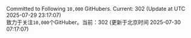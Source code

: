 Committed to Following `10,000` GitHubers. Current: <!-- FOLLOWING_COUNT -->302<!-- FOLLOWING_COUNT --> (Update at UTC <!-- LAST_UPDATED -->2025-07-29 23:17:07<!-- LAST_UPDATED -->)<br>
致力于关注`10,000`个GitHuber。当前：<!-- FOLLOWING_COUNT -->302<!-- FOLLOWING_COUNT --> (更新于北京时间 <!-- LAST_UPDATED_CST -->2025-07-30 07:17:07<!-- LAST_UPDATED_CST -->)
